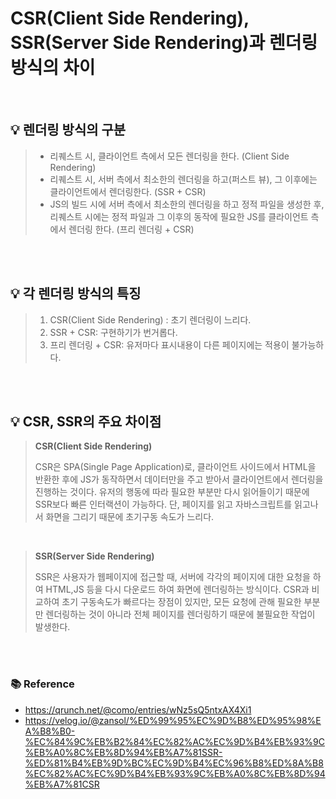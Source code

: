 # CSR(Client Side Rendering), SSR(Server Side Rendering)과 렌더링 방식의 차이

<br>

## 💡 렌더링 방식의 구분

> - 리퀘스트 시, 클라이언트 측에서 모든 렌더링을 한다. (Client Side Rendering)
> - 리퀘스트 시, 서버 측에서 최소한의 렌더링을 하고(퍼스트 뷰), 그 이후에는 클라이언트에서 렌더링한다. (SSR + CSR)
> - JS의 빌드 시에 서버 측에서 최소한의 렌더링을 하고 정적 파일을 생성한 후, 리퀘스트 시에는 정적 파일과 그 이후의 동작에 필요한 JS를 클라이언트 측에서 렌더링 한다. (프리 렌더링 + CSR)

<br>
<br>

## 💡 각 렌더링 방식의 특징

> 1. CSR(Client Side Rendering) : 초기 렌더링이 느리다.
> 2. SSR + CSR: 구현하기가 번거롭다.
> 3. 프리 렌더링 + CSR: 유저마다 표시내용이 다른 페이지에는 적용이 불가능하다.

<br>
<br>

## 💡 CSR, SSR의 주요 차이점

> **CSR(Client Side Rendering)**
>
> CSR은 SPA(Single Page Application)로, 클라이언트 사이드에서 HTML을 반환한 후에 JS가 동작하면서 데이터만을 주고 받아서 클라이언트에서 렌더링을 진행하는 것이다.
> 유저의 행동에 따라 필요한 부분만 다시 읽어들이기 때문에 SSR보다 빠른 인터랙션이 가능하다.
> 단, 페이지를 읽고 자바스크립트를 읽고나서 화면을 그리기 때문에 초기구동 속도가 느리다.

<br>

> **SSR(Server Side Rendering)**
>
> SSR은 사용자가 웹페이지에 접근할 때, 서버에 각각의 페이지에 대한 요청을 하여 HTML,JS 등을 다시 다운로드 하여 화면에 렌더링하는 방식이다.
> CSR과 비교하여 초기 구동속도가 빠르다는 장점이 있지만, 모든 요청에 관해 필요한 부분만 렌더링하는 것이 아니라 전체 페이지를 렌더링하기 때문에 불필요한 작업이 발생한다.

<br>
<br>

### 📚 Reference

- https://qrunch.net/@como/entries/wNz5sQ5ntxAX4Xi1
- https://velog.io/@zansol/%ED%99%95%EC%9D%B8%ED%95%98%EA%B8%B0-%EC%84%9C%EB%B2%84%EC%82%AC%EC%9D%B4%EB%93%9C%EB%A0%8C%EB%8D%94%EB%A7%81SSR-%ED%81%B4%EB%9D%BC%EC%9D%B4%EC%96%B8%ED%8A%B8%EC%82%AC%EC%9D%B4%EB%93%9C%EB%A0%8C%EB%8D%94%EB%A7%81CSR
